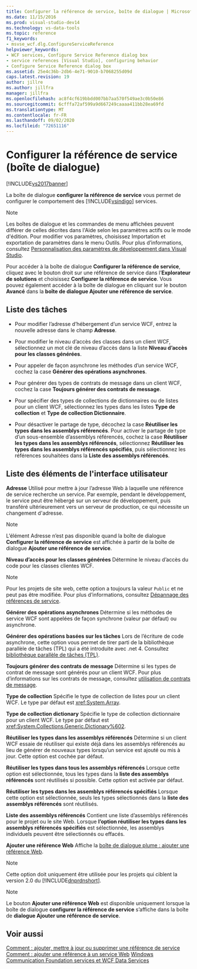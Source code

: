 ```yaml
---
title: Configurer la référence de service, boîte de dialogue | Microsoft Docs
ms.date: 11/15/2016
ms.prod: visual-studio-dev14
ms.technology: vs-data-tools
ms.topic: reference
f1_keywords:
- msvse_wcf.dlg.ConfigureServiceReference
helpviewer_keywords:
- WCF services, Configure Service Reference dialog box
- service references [Visual Studio], configuring behavior
- Configure Service Reference dialog box
ms.assetid: 25e4c36b-2db6-4e71-9010-b7068255d09d
caps.latest.revision: 19
author: jillre
ms.author: jillfra
manager: jillfra
ms.openlocfilehash: ac8f4cf619bbdd007bb7aa570f549ae3c0b50e86
ms.sourcegitcommit: 6cfffa72af599a9d667249caaaa411bb28ea69fd
ms.translationtype: MT
ms.contentlocale: fr-FR
ms.lasthandoff: 09/02/2020
ms.locfileid: "72651116"
---
```

# <a name="configure-service-reference-dialog-box"></a>Configurer la référence de service (boîte de dialogue)
[!INCLUDE[vs2017banner](../includes/vs2017banner.md)]

La boîte de dialogue **configurer la référence de service** vous permet de configurer le comportement des [!INCLUDE[vsindigo](../includes/vsindigo-md.md)] services.

> [!NOTE]
> Les boîtes de dialogue et les commandes de menu affichées peuvent différer de celles décrites dans l'Aide selon les paramètres actifs ou le mode d'édition. Pour modifier vos paramètres, choisissez Importation et exportation de paramètres dans le menu Outils. Pour plus d’informations, consultez [Personnalisation des paramètres de développement dans Visual Studio](https://msdn.microsoft.com/22c4debb-4e31-47a8-8f19-16f328d7dcd3).

 Pour accéder à la boîte de dialogue **Configurer la référence de service**, cliquez avec le bouton droit sur une référence de service dans l’**Explorateur de solutions** et choisissez **Configurer la référence de service**. Vous pouvez également accéder à la boîte de dialogue en cliquant sur le bouton **Avancé** dans la **boîte de dialogue Ajouter une référence de service**.

## <a name="task-list"></a>Liste des tâches

- Pour modifier l’adresse d’hébergement d’un service WCF, entrez la nouvelle adresse dans le champ **Adresse**.

- Pour modifier le niveau d’accès des classes dans un client WCF, sélectionnez un mot clé de niveau d’accès dans la liste **Niveau d’accès pour les classes générées**.

- Pour appeler de façon asynchrone les méthodes d’un service WCF, cochez la case **Générer des opérations asynchrones**.

- Pour générer des types de contrats de message dans un client WCF, cochez la case **Toujours générer des contrats de message**.

- Pour spécifier des types de collections de dictionnaires ou de listes pour un client WCF, sélectionnez les types dans les listes **Type de collection** et **Type de collection Dictionnaire**.

- Pour désactiver le partage de type, décochez la case **Réutiliser les types dans les assemblys référencés**. Pour activer le partage de type d’un sous-ensemble d’assemblys référencés, cochez la case **Réutiliser les types dans les assemblys référencés**, sélectionnez **Réutiliser les types dans les assemblys référencés spécifiés**, puis sélectionnez les références souhaitées dans la **Liste des assemblys référencés**.

## <a name="uielement-list"></a>Liste des éléments de l'interface utilisateur
 **Adresse** Utilisé pour mettre à jour l’adresse Web à laquelle une référence de service recherche un service. Par exemple, pendant le développement, le service peut être hébergé sur un serveur de développement, puis transféré ultérieurement vers un serveur de production, ce qui nécessite un changement d'adresse.

> [!NOTE]
> L’élément Adresse n’est pas disponible quand la boîte de dialogue **Configurer la référence de service** est affichée à partir de la boîte de dialogue **Ajouter une référence de service**.

 **Niveau d’accès pour les classes générées** Détermine le niveau d’accès du code pour les classes clientes WCF.

> [!NOTE]
> Pour les projets de site web, cette option a toujours la valeur `Public` et ne peut pas être modifiée. Pour plus d’informations, consultez [Dépannage des références de service](../data-tools/troubleshooting-service-references.md).

 **Générer des opérations asynchrones** Détermine si les méthodes de service WCF sont appelées de façon synchrone (valeur par défaut) ou asynchrone.

 **Générer des opérations basées sur les tâches** Lors de l’écriture de code asynchrone, cette option vous permet de tirer parti de la bibliothèque parallèle de tâches (TPL) qui a été introduite avec .net 4. Consultez [bibliothèque parallèle de tâches (TPL)](https://msdn.microsoft.com/library/dd460717.aspx).

 **Toujours générer des contrats de message** Détermine si les types de contrat de message sont générés pour un client WCF. Pour plus d’informations sur les contrats de message, consultez [utilisation de contrats de message](https://msdn.microsoft.com/library/1e19c64a-ae84-4c2f-9155-91c54a77c249).

 **Type de collection** Spécifie le type de collection de listes pour un client WCF. Le type par défaut est <xref:System.Array>.

 **Type de collection dictionary** Spécifie le type de collection dictionnaire pour un client WCF. Le type par défaut est <xref:System.Collections.Generic.Dictionary%602>.

 **Réutiliser les types dans les assemblys référencés** Détermine si un client WCF essaie de réutiliser qui existe déjà dans les assemblys référencés au lieu de générer de nouveaux types lorsqu’un service est ajouté ou mis à jour. Cette option est cochée par défaut.

 **Réutiliser les types dans tous les assemblys référencés** Lorsque cette option est sélectionnée, tous les types dans la **liste des assemblys référencés** sont réutilisés si possible. Cette option est activée par défaut.

 **Réutiliser les types dans les assemblys référencés spécifiés** Lorsque cette option est sélectionnée, seuls les types sélectionnés dans la **liste des assemblys référencés** sont réutilisés.

 **Liste des assemblys référencés** Contient une liste d’assemblys référencés pour le projet ou le site Web. Lorsque **l’option réutiliser les types dans les assemblys référencés spécifiés** est sélectionnée, les assemblys individuels peuvent être sélectionnés ou effacés.

 **Ajouter une référence Web** Affiche la [boîte de dialogue plume : ajouter une référence Web](https://msdn.microsoft.com/bdf05776-c591-40af-bfd7-e1e2aa1e87b5).

> [!NOTE]
> Cette option doit uniquement être utilisée pour les projets qui ciblent la version 2.0 du [!INCLUDE[dnprdnshort](../includes/dnprdnshort-md.md)].

> [!NOTE]
> Le bouton **Ajouter une référence Web** est disponible uniquement lorsque la boîte de dialogue **configurer la référence de service** s’affiche dans la boîte de **dialogue Ajouter une référence de service**.

## <a name="see-also"></a>Voir aussi
 [Comment : ajouter, mettre à jour ou supprimer une référence de service](https://msdn.microsoft.com/library/cacc14bd-4455-4a44-be78-d2ac16113dd9) [Comment : ajouter une référence à un service Web](https://msdn.microsoft.com/library/952e49a1-567e-4a74-8cd7-f2e7b62c3168) [Windows Communication Foundation services et WCF Data Services](../data-tools/configure-service-reference-dialog-box.md)
